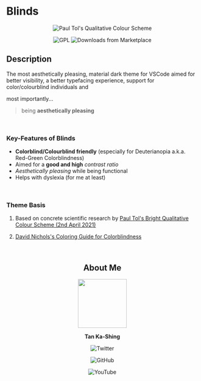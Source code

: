 # Blinds

<div style="text-align: center">
<p align="center">

![Paul Tol's Qualitative Colour Scheme](https://personal.sron.nl/~pault/images/scheme_bright.png)

![GPL](https://img.shields.io/github/license/orbulant/blinds-theme?style=for-the-badge) ![Downloads from Marketplace](https://img.shields.io/visual-studio-marketplace/d/tankashing.blinds-theme?color=%2344FFC3&style=for-the-badge)

</p>
</div>

## Description

The most aesthetically pleasing, material dark theme for VSCode aimed for better visibility, a better typefacing experience, support for color/colourblind individuals and

most importantly...

> being **aesthetically pleasing**

</br>

### Key-Features of Blinds
* **Colorblind/Colourblind friendly** (especially for Deuterianopia a.k.a. Red-Green Colorblindness)
* Aimed for a **good and high** *contrast ratio*
* _Aesthetically pleasing_ while being functional
* Helps with dyslexia (for me at least)

</br>

### Theme Basis
1. Based on concrete scientific research by [Paul Tol's Bright Qualitative Colour Scheme (2nd April 2021)](https://personal.sron.nl/~pault/#fig:scheme_bright)

2. [David Nichols's Coloring Guide for Colorblindness](https://davidmathlogic.com/colorblind/#%23332288-%23117733-%2344AA99-%2388CCEE-%23DDCC77-%23CC6677-%23AA4499-%23882255)

</br>

<div style="text-align: center">
<p align="center">

## About Me

<img src="https://media-exp1.licdn.com/dms/image/C5603AQGIlkYi6VuvTQ/profile-displayphoto-shrink_800_800/0/1603808050235?e=1638403200&v=beta&t=4ByVimRolCN_F0TU-GhSHTHE2yNWG08b0P-AClWLZVg" width="128">

**Tan Ka-Shing**

![Twitter](https://img.shields.io/twitter/follow/cuhshing?style=for-the-badge)

![GitHub](https://img.shields.io/github/followers/orbulant?style=for-the-badge)

![YouTube](https://img.shields.io/youtube/channel/views/UCgNuAdhsibJ5PXng1_93Nng?style=for-the-badge)

</p>
</div>

